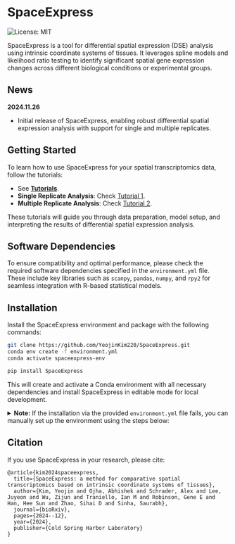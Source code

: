 # SpaceExpress

![License: MIT](https://img.shields.io/badge/License-MIT-blue.svg)

SpaceExpress is a tool for differential spatial expression (DSE) analysis using intrinsic coordinate systems of tissues. It leverages spline models and likelihood ratio testing to identify significant spatial gene expression changes across different biological conditions or experimental groups.

## News
**2024.11.26**  
- Initial release of SpaceExpress, enabling robust differential spatial expression analysis with support for single and multiple replicates.

## Getting Started
To learn how to use SpaceExpress for your spatial transcriptomics data, follow the tutorials:

- See **[Tutorials](./docs/source/notebook/)**.
- **Single Replicate Analysis**: Check [Tutorial 1](./docs/source/notebook/Tutorial_1.ipynb).
- **Multiple Replicate Analysis**: Check [Tutorial 2](./docs/source/notebook/Tutorial_2.ipynb).

These tutorials will guide you through data preparation, model setup, and interpreting the results of differential spatial expression analysis.

## Software Dependencies
To ensure compatibility and optimal performance, please check the required software dependencies specified in the `environment.yml` file. These include key libraries such as `scanpy`, `pandas`, `numpy`, and `rpy2` for seamless integration with R-based statistical models.

## Installation
Install the SpaceExpress environment and package with the following commands:

```bash
git clone https://github.com/YeojinKim220/SpaceExpress.git
conda env create -f environment.yml
conda activate spaceexpress-env

pip install SpaceExpress
```

This will create and activate a Conda environment with all necessary dependencies and install SpaceExpress in editable mode for local development.

<details>
  <summary><b>Note:</b> If the installation via the provided <code>environment.yml</code> file fails, you can manually set up the environment using the steps below:</summary>

  ```bash
  # Step 1: Create and activate a new Conda environment
  conda create -n spaceexpress-env python=3.11 scikit-learn pandas matplotlib jupyter scanpy rpy2 -y
  conda activate spaceexpress-env

  # Step 2: Install additional dependencies
  conda install -y -c conda-forge python-igraph r-lmtest r-fitdistrplus r-dplyr r-lme4

  # Step 3: Install Python packages using pip
  pip install pygam
  pip install torch

  # Step 4: Install SpaceExpress
  pip install SpaceExpress
  ```
</details>

## Citation
If you use SpaceExpress in your research, please cite:
```
@article{kim2024spaceexpress,
  title={SpaceExpress: a method for comparative spatial transcriptomics based on intrinsic coordinate systems of tissues},
  author={Kim, Yeojin and Ojha, Abhishek and Schrader, Alex and Lee, Juyeon and Wu, Zijun and Traniello, Ian M and Robinson, Gene E and Han, Hee Sun and Zhao, Sihai D and Sinha, Saurabh},
  journal={bioRxiv},
  pages={2024--12},
  year={2024},
  publisher={Cold Spring Harbor Laboratory}
}
```

